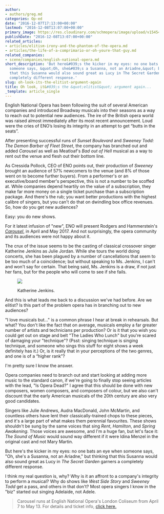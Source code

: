 ```yaml
---
author:
- authors/greg.md
categories: Op-ed
date: "2016-12-07T17:13:00+00:00"
lastmod: "2016-12-08T13:07:00+00:00"
primary_image: https://res.cloudinary.com/schmopera/image/upload/v1545409169/media/webhook-uploads/1481193778584/2016-12-8---Snob.jpg.jpg
publishDate: "2016-12-08T13:07:00+00:00"
related_articles:
- articles/elitism-irony-and-the-phantom-of-the-opera.md
- articles/the-life-of-a-comprimario-or-oh-youre-that-guy.md
related_companies:
- scene/companies/english-national-opera.md
short_description: 'But here&#039;s the kicker in my eyes: no one bats an eye when
  someone says, &quot;Oh, she&#039;s a Susanna, not an Ariadne,&quot; but thinking
  that this Susanna would also sound great as Lucy in The Secret Garden garners a
  completely different response.'
slug: oh-look-its-the-elitist-argument-again
title: Oh look, it&#039;s the &quot;elitist&quot; argument again...
_template: article_single
---
```


English National Opera has been following the suit of several American companies and introduced Broadway musicals into their seasons as a way to reach out to potential new audiences. The ire of the British opera world was raised almost immediately after its most recent announcement. Loud were the cries of ENO’s losing its integrity in an attempt to get “butts in the seats”. 

After presenting successful runs of *Sunset Boulevard* and *Sweeney Todd: The Demon Barber of Fleet Street*, the company has branched out and added *Carousel* as well as Meatloaf's *Bad out of Hell* musical as a way to rent out the venue and flesh out their bottom line. 

As Cressida Pollock, CEO of ENO points out, their production of *Sweeney* brought an audience of 57% newcomers to the venue (and 8% of those went on to become further buyers). From a performer's or an executive/board member's perspective, this is not a number to be scoffed at. While companies depend heartily on the value of a subscription, they make far more money on a single ticket purchase than a subscription package. And there's the rub; you want better productions with the highest calibre of singers, but you can't do that on dwindling box office revenues. So, how do you get new audiences?

Easy: you do new shows. 

For it latest infusion of "new", ENO will present Rodgers and Hammerstein's [*Carousel*](https://www.eno.org/whats-on/rodgers-hammersteins-carousel/), in April and May 2017. And not surprisingly, the opera community and its audiences were not happy about it. 

The crux of the issue seems to be the casting of classical crossover singer Katherine Jenkins as Julie Jordan. While she tours the world doing concerts, she has been plagued by a number of cancellations that seem to be too much of a coincidence; but without speaking to Ms. Jenkins, I can't and won't say for certain. That being said, Ms. Jenkins is a draw, if not just her fans, but for the people who will come to see if she fails. 

<figure data-type="image">

![](https://res.cloudinary.com/schmopera/image/upload/v1545409169/media/webhook-uploads/1481193961010/2016-12-8---Katherine_Jenkins.jpg.jpg)<figcaption>Katherine Jenkins.</figcaption>
</figure>

And this is what leads me back to a discussion we've had before. Are we elitist? Is this part of the problem opera has in branching out to new audiences?

"I love musicals but..." is a common phrase I hear at break in rehearsals. But what? You don't like the fact that on average, musicals employ a far greater number of artists and technicians per production? Or is it that you wish you could get out on stage and belt "The Ladies Who Lunch" but you're scared of damaging your "technique"? (Psst: singing technique is singing technique, and someone who sings this stuff for eight shows a week definitely has it.) Or, is it really that in your perceptions of the two genres, and one is of a “higher rank”? 

I'm pretty sure I know the answer. 

Opera companies need to branch out and start looking at adding more music to the standard canon, if we're going to finally stop seeing articles with the lead, "Is Opera Dead?" I agree that this should be done with new composers, women composers, and composers of colour, but we also can't discount that the early American musicals of the 20th century are also very good candidates. 

Singers like Julie Andrews, Audra MacDonald, John McMartin, and countless others have lent their classically-trained chops to these pieces, and it's a large part of what makes them perennial favourites. These shows shouldn't be sung by the same voices that sing *Rent*, *Hamilton*, and *Spring Awakening*. Those voices are awesome, and I'm a huge fan, but let's face it: *The Sound of Music* would sound way different if it were Idina Menzel in the original cast and not Mary Martin.

But here's the kicker in my eyes: no one bats an eye when someone says, "Oh, she's a Susanna, not an Ariadne," but thinking that this Susanna would also sound great as Lucy in *The Secret Garden* garners a completely different response. 

I think my real question is, why? Why is it an affront to a company's integrity to perform a musical? Why do shows like *West Side Story* and *Sweeney Todd* get a pass, and others in that don't? Most opera singers I know in the "biz" started out singing Adelaide, not Adele.

>Carousel runs at English National Opera's London Coliseum from April 7 to May 13. For details and ticket info, [click here.](https://www.eno.org/whats-on/rodgers-hammersteins-carousel/)

